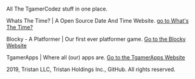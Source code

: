 
All The TgamerCodez stuff in one place.

Whats The Time? | A Open Source Date And Time Website.
<a href="https://tgamercodez.github.io/current-date-time/ ">go to What's The Time?</a>

Blocky - A Platformer | Our first ever platformer game.
<a href="https://tgamercodez.github.io/download-blocky/">Go to the Blocky Website</a>

TgamerApps | Where all (our) apps are.
 <a href="http://tgamercodez.github.io/tgamerapps">Go to the TgamerApps Website</a>
 


























2019, Tristan LLC, Tristan Holdings Inc., GitHub. All rights reserved.

